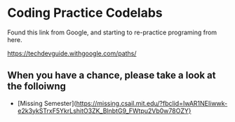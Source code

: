 # Coding Practice Codelabs
Found this link from Google, and starting to re-practice programing from here. 

https://techdevguide.withgoogle.com/paths/

## When you have a chance, please take a look at the folloiwng
* [Missing Semester](https://missing.csail.mit.edu/?fbclid=IwAR1NEIiwwk-e2k3ykSTrxF5YkrLshitO3ZK_BlnbtG9_FWtpu2Vb0w78OZY}


